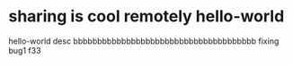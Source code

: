 sharing is cool remotely
hello-world
===========

hello-world desc
bbbbbbbbbbbbbbbbbbbbbbbbbbbbbbbbbbbbbb
fixing bug1
f33
